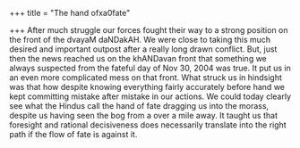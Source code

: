 +++
title = "The hand ofxa0fate"

+++
After much struggle our forces fought their way to a strong position on
the front of the dvayaM daNDakAH. We were close to taking this much
desired and important outpost after a really long drawn conflict. But,
just then the news reached us on the khANDavan front that something we
always suspected from the fateful day of Nov 30, 2004 was true. It put
us in an even more complicated mess on that front. What struck us in
hindsight was that how despite knowing everything fairly accurately
before hand we kept committing mistake after mistake in our actions. We
could today clearly see what the Hindus call the hand of fate dragging
us into the morass, despite us having seen the bog from a over a mile
away. It taught us that foresight and rational decisiveness does
necessarily translate into the right path if the flow of fate is against
it.
